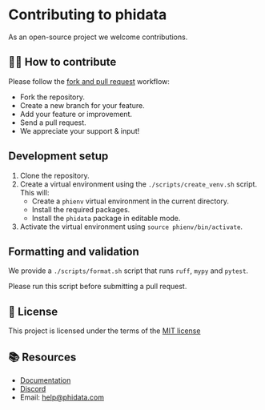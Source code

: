 # Contributing to phidata

As an open-source project we welcome contributions.

## 👩‍💻 How to contribute

Please follow the [fork and pull request](https://docs.github.com/en/get-started/quickstart/contributing-to-projects) workflow:

- Fork the repository.
- Create a new branch for your feature.
- Add your feature or improvement.
- Send a pull request.
- We appreciate your support & input!

## Development setup

1. Clone the repository.
2. Create a virtual environment using the `./scripts/create_venv.sh` script. This will:
    - Create a `phienv` virtual environment in the current directory.
    - Install the required packages.
    - Install the `phidata` package in editable mode.
3. Activate the virtual environment using `source phienv/bin/activate`.

## Formatting and validation

We provide a `./scripts/format.sh` script that runs `ruff`, `mypy` and `pytest`.

Please run this script before submitting a pull request.

## 📝 License

This project is licensed under the terms of the [MIT license](/LICENSE)

## 📚 Resources

- <a href="https://docs.phidata.com/introduction" target="_blank" rel="noopener noreferrer">Documentation</a>
- <a href="https://discord.gg/4MtYHHrgA8" target="_blank" rel="noopener noreferrer">Discord</a>
- Email: <a href="mailto:help@phidata.com" target="_blank" rel="noopener noreferrer">help@phidata.com</a>
